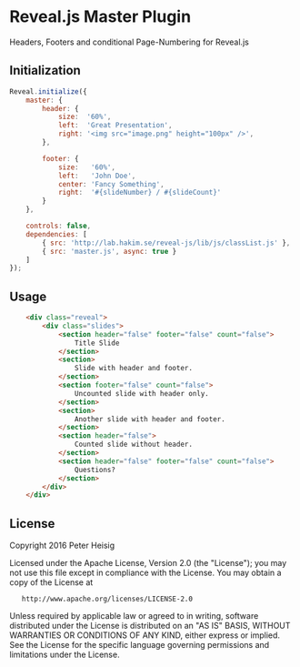 # Reveal.js Master Plugin

Headers, Footers and conditional Page-Numbering for Reveal.js


## Initialization

```javascript
Reveal.initialize({
    master: {
        header: {
            size:  '60%',
            left:  'Great Presentation',
            right: '<img src="image.png" height="100px" />',
        },

        footer: {
            size:   '60%',
            left:   'John Doe',
            center: 'Fancy Something',
            right:  '#{slideNumber} / #{slideCount}'
        }
    },

    controls: false,
    dependencies: [
        { src: 'http://lab.hakim.se/reveal-js/lib/js/classList.js' },
        { src: 'master.js', async: true }
    ]
});
```

## Usage

```html
    <div class="reveal">
        <div class="slides">
            <section header="false" footer="false" count="false">
            	Title Slide
            </section>
            <section>
                Slide with header and footer.
            </section>
            <section footer="false" count="false">
                Uncounted slide with header only.
            </section>
            <section>
                Another slide with header and footer.
            </section>
            <section header="false">
                Counted slide without header.
            </section>
            <section header="false" footer="false" count="false">
                Questions?
            </section>
        </div>
    </div>
```

## License

   Copyright 2016 Peter Heisig

   Licensed under the Apache License, Version 2.0 (the "License");
   you may not use this file except in compliance with the License.
   You may obtain a copy of the License at

       http://www.apache.org/licenses/LICENSE-2.0

   Unless required by applicable law or agreed to in writing, software
   distributed under the License is distributed on an "AS IS" BASIS,
   WITHOUT WARRANTIES OR CONDITIONS OF ANY KIND, either express or implied.
   See the License for the specific language governing permissions and
   limitations under the License.
